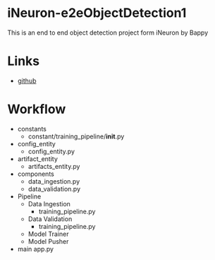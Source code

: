 # iNeuron-e2eObjectDetection1
This is an end to end object detection project form iNeuron by Bappy

# Links
* [github](https://github.com/entbappy/End-to-end-Object-Detection-Project)

# Workflow
* constants
  * constant/training_pipeline/__init__.py
* config_entity
  * config_entity.py
* artifact_entity
  * artifacts_entity.py
* components
  * data_ingestion.py
  * data_validation.py
* Pipeline
  * Data Ingestion
    * training_pipeline.py
  * Data Validation
    * training_pipeline.py
  * Model Trainer
  * Model Pusher
* main app.py
